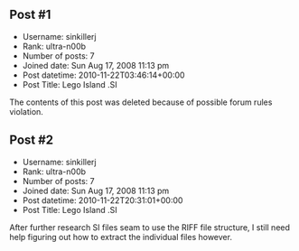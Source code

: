 ## Post #1
- Username: sinkillerj
- Rank: ultra-n00b
- Number of posts: 7
- Joined date: Sun Aug 17, 2008 11:13 pm
- Post datetime: 2010-11-22T03:46:14+00:00
- Post Title: Lego Island .SI

The contents of this post was deleted because of possible forum rules violation.
## Post #2
- Username: sinkillerj
- Rank: ultra-n00b
- Number of posts: 7
- Joined date: Sun Aug 17, 2008 11:13 pm
- Post datetime: 2010-11-22T20:31:01+00:00
- Post Title: Lego Island .SI

After further research SI files seam to use the RIFF file structure, I still need help figuring out how to extract the individual files however.
